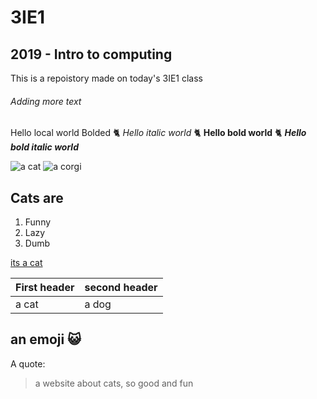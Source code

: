 # 3IE1

## 2019 - Intro to computing
  This is a repoistory made on today's 3IE1 class

###### Adding more text
  Hello local world Bolded :cat2:
  *Hello italic world* :cat2:
 __Hello bold world__ :cat2:
 *__Hello bold italic world__*
  
![a cat](https://boygeniusreport.files.wordpress.com/2016/05/scared-surprised-cat-face.jpg?quality=98&strip=all&w=768)
![a corgi](https://cdn.akc.org/Marketplace/Breeds/Pembroke_Welsh_Corgi_SERP.jpg)

## Cats are
1. Funny
2. Lazy
3. Dumb

[its a cat](https://bgr.com/2016/06/07/funny-cat-skydiving-experiment/)

First header | second header
-------------|--------------
a cat | a dog

## an emoji :smiley_cat:

A quote:
> a website about cats,
> so good and fun
